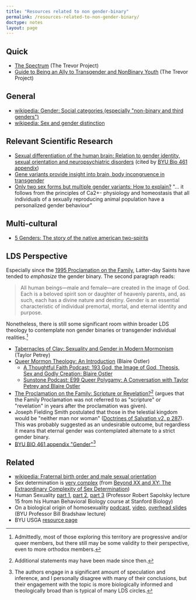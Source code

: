 ```yaml
---
title: "Resources related to non gender-binary"
permalink: /resources-related-to-non-gender-binary/
doctype: notes
layout: page
---
```


## Quick

* [The Spectrum](https://www.thetrevorproject.org/wp-content/uploads/2017/09/Spectrum-B.pdf) (The Trevor Project)
* [Guide to Being an Ally to Transgender and NonBinary Youth](https://www.thetrevorproject.org/wp-content/uploads/2021/07/Guide-to-Being-an-Ally-to-Transgender-and-Nonbinary-Youth.pdf) (The Trevor Project)

## General

* [wikipedia: Gender: Social categories (especially "non-binary and third genders")](https://en.wikipedia.org/wiki/Gender#Social_categories)
* [wikipedia: Sex and gender distinction](https://en.wikipedia.org/wiki/Sex_and_gender_distinction)

## Relevant Scientific Research

* [Sexual differentiation of the human brain: Relation to gender identity, sexual orientation and neuropsychiatric disorders](https://www.sciencedirect.com/science/article/abs/pii/S0091302211000252) (cited by [BYU Bio 461 appendix](https://books.byui.edu/bio_461_principles_o/appendix_a_gender))
* [Gene variants provide insight into brain, body incongruence in transgender](https://www.sciencedaily.com/releases/2020/02/200205084203.htm)
* [Only two sex forms but multiple gender variants: How to explain?](https://www.ncbi.nlm.nih.gov/pmc/articles/PMC5824932/)
    "... it follows from the principles of Ca2+- physiology and homeostasis that all individuals of a sexually reproducing animal population have a personalized gender behaviour"

## Multi-cultural

* [5 Genders: The story of the native american two-spirits](https://www.the-numinous.com/2016/07/06/native-american-two-spirits/)

## LDS Perspective

Especially since the [1995 Proclamation on the Family](https://www.churchofjesuschrist.org/study/scriptures/the-family-a-proclamation-to-the-world/the-family-a-proclamation-to-the-world?lang=eng), Latter-day Saints have tended to *emphasize* the gender binary.  The second paragraph reads:

> All human beings—male and female—are created in the image of God. Each is a beloved spirit son or daughter of heavenly parents, and, as such, each has a divine nature and destiny. Gender is an essential characteristic of individual premortal, mortal, and eternal identity and purpose.

Nonetheless, there is still some significant room within broader LDS theology to contemplate non gender binaries or transgender individual realities.[^progressive]

* [Tabernacles of Clay: Sexuality and Gender in Modern Mormonism](https://www.amazon.com/gp/product/B07XC9L5KP/) (Taylor Petrey)
* [Queer Mormon Theology: An Introduction](https://www.amazon.com/Queer-Mormon-Theology-Blaire-Ostler/dp/1948218410) (Blaire Ostler)
    * [A Thoughtful Faith Podcast: 193 God, the Image of God, Theosis, Sex and Godly Creation: Blaire Ostler](https://www.athoughtfulfaith.org/god-the-image-of-god-theosis-sex-and-godly-creation-blaire-ostler/)
    * [Sunstone Podcast: E99 Queer Polygamy: A Conversation with Taylor Petrey and Blaire Ostler](https://sunstone.org/e99-queer-polygamy-a-conversation-with-taylor-petrey-and-blaire-ostler/)
* [The Proclamation on the Family: Scripture or Revelation?](https://faenrandir.github.io/a_careful_examination/proclamation-on-the-family-scripture-or-revelation/)[^family_proclamation] (argues that the Family Proclamation was not referred to as "scripture" or "revelation" in years after the proclamation was given).
* Joseph Fielding Smith postulated that those in the telestial kingdom would be "neither man nor woman" ([Doctrines of Salvation v2, p 287](https://archive.org/details/Doctrines-of-Salvation-volume-2-joseph-fielding-smith/page/n177/mode/2up)). This was probably suggested as an undesirable outcome, but regardless it means that eternal gender was contemplated alternate to a strict gender binary.
* [BYU BIO 461 appendix "Gender"](https://books.byui.edu/bio_461_principles_o/appendix_a_gender)[^bio461]

## Related

* [wikipedia: Fraternal birth order and male sexual orientation](https://en.wikipedia.org/wiki/Fraternal_birth_order_and_male_sexual_orientation)
* Sex determination is [very complex](https://i.redd.it/sidxs9i62rlz.jpg) (from [Beyond XX and XY: The Extraordinary Complexity of Sex Determination](https://www.scientificamerican.com/article/beyond-xx-and-xy-the-extraordinary-complexity-of-sex-determination/))
* Human Sexuality [part 1](https://www.youtube.com/watch?v=LOY3QH_jOtE), [part 2](https://www.youtube.com/watch?v=95OP9rSjxzw), [part 3](https://www.youtube.com/watch?v=JPYmarGO5jM) (Professor Robert Sapolsky lecture 15 from his Human Behavioral Biology course at Stanford Biology)
* On a biological origin of homosexuality [podcast](https://www.mormonstories.org/podcast/byu-professor-bill-bradshaw-on-a-biological-origin-of-homosexuality/), [video](https://www.youtube.com/watch?v=8IHw9DVI3hE), [overhead slides](https://mormonstories.wpengine.com/podcast/dropbox/bradshaw-overheads/) (BYU Professor Bill Bradshaw lecture)
* BYU USGA [resource page](https://www.usgabyu.com/resources-for-you)


[^progressive]: Admittedly, most of those exploring this territory are progressive and/or queer members, but there still may be some validity to their perspective, even to more orthodox members.

[^family_proclamation]: Additional statements may have been made since then.

[^bio461]: The authors engage in a significant amount of speculation and inference, and I personally disagree with many of their conclusions, but their engagement with the topic is more biologically informed and theologically broad than is typical of many LDS circles.
